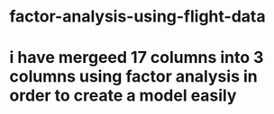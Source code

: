 # factor-analysis-using-flight-data
# i have mergeed 17 columns into 3 columns using factor analysis in order to create a model easily
